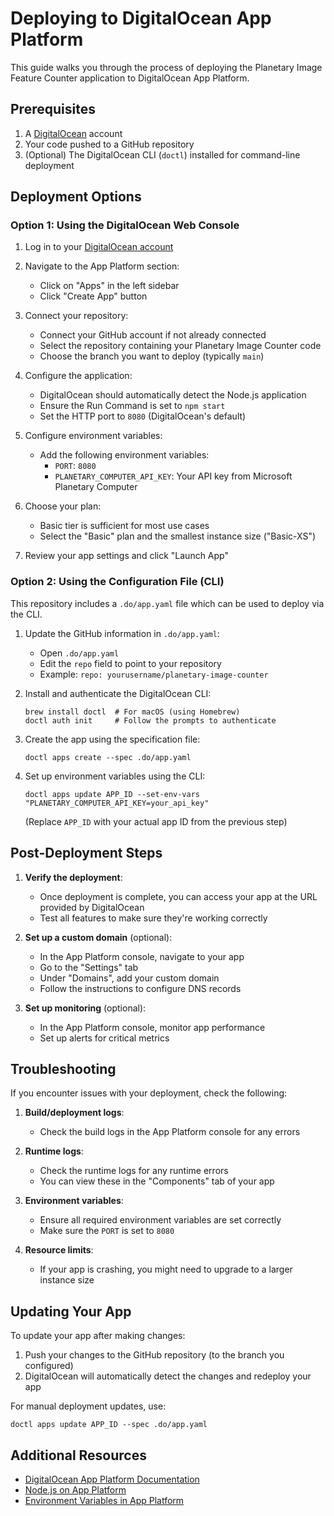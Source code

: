 # Deploying to DigitalOcean App Platform

This guide walks you through the process of deploying the Planetary Image Feature Counter application to DigitalOcean App Platform.

## Prerequisites

1. A [DigitalOcean](https://www.digitalocean.com/) account
2. Your code pushed to a GitHub repository
3. (Optional) The DigitalOcean CLI (`doctl`) installed for command-line deployment

## Deployment Options

### Option 1: Using the DigitalOcean Web Console

1. Log in to your [DigitalOcean account](https://cloud.digitalocean.com/login)

2. Navigate to the App Platform section:

   - Click on "Apps" in the left sidebar
   - Click "Create App" button

3. Connect your repository:

   - Connect your GitHub account if not already connected
   - Select the repository containing your Planetary Image Counter code
   - Choose the branch you want to deploy (typically `main`)

4. Configure the application:

   - DigitalOcean should automatically detect the Node.js application
   - Ensure the Run Command is set to `npm start`
   - Set the HTTP port to `8080` (DigitalOcean's default)

5. Configure environment variables:

   - Add the following environment variables:
     - `PORT`: `8080`
     - `PLANETARY_COMPUTER_API_KEY`: Your API key from Microsoft Planetary Computer

6. Choose your plan:

   - Basic tier is sufficient for most use cases
   - Select the "Basic" plan and the smallest instance size ("Basic-XS")

7. Review your app settings and click "Launch App"

### Option 2: Using the Configuration File (CLI)

This repository includes a `.do/app.yaml` file which can be used to deploy via the CLI.

1. Update the GitHub information in `.do/app.yaml`:

   - Open `.do/app.yaml`
   - Edit the `repo` field to point to your repository
   - Example: `repo: yourusername/planetary-image-counter`

2. Install and authenticate the DigitalOcean CLI:

   ```
   brew install doctl  # For macOS (using Homebrew)
   doctl auth init     # Follow the prompts to authenticate
   ```

3. Create the app using the specification file:

   ```
   doctl apps create --spec .do/app.yaml
   ```

4. Set up environment variables using the CLI:
   ```
   doctl apps update APP_ID --set-env-vars "PLANETARY_COMPUTER_API_KEY=your_api_key"
   ```
   (Replace `APP_ID` with your actual app ID from the previous step)

## Post-Deployment Steps

1. **Verify the deployment**:

   - Once deployment is complete, you can access your app at the URL provided by DigitalOcean
   - Test all features to make sure they're working correctly

2. **Set up a custom domain** (optional):

   - In the App Platform console, navigate to your app
   - Go to the "Settings" tab
   - Under "Domains", add your custom domain
   - Follow the instructions to configure DNS records

3. **Set up monitoring** (optional):
   - In the App Platform console, monitor app performance
   - Set up alerts for critical metrics

## Troubleshooting

If you encounter issues with your deployment, check the following:

1. **Build/deployment logs**:

   - Check the build logs in the App Platform console for any errors

2. **Runtime logs**:

   - Check the runtime logs for any runtime errors
   - You can view these in the "Components" tab of your app

3. **Environment variables**:

   - Ensure all required environment variables are set correctly
   - Make sure the `PORT` is set to `8080`

4. **Resource limits**:
   - If your app is crashing, you might need to upgrade to a larger instance size

## Updating Your App

To update your app after making changes:

1. Push your changes to the GitHub repository (to the branch you configured)
2. DigitalOcean will automatically detect the changes and redeploy your app

For manual deployment updates, use:

```
doctl apps update APP_ID --spec .do/app.yaml
```

## Additional Resources

- [DigitalOcean App Platform Documentation](https://docs.digitalocean.com/products/app-platform/)
- [Node.js on App Platform](https://docs.digitalocean.com/products/app-platform/languages-frameworks/nodejs/)
- [Environment Variables in App Platform](https://docs.digitalocean.com/products/app-platform/how-to/use-environment-variables/)
